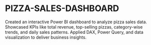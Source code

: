 # PIZZA-SALES-DASHBOARD
Created an interactive Power BI dashboard to analyze pizza sales data. Showcased KPIs like total revenue, top-selling pizzas, category-wise trends, and daily sales patterns. Applied DAX, Power Query, and data visualization to deliver business insights.

